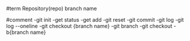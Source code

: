 #term 
Repository(repo)
branch name 

#comment
-git init
-get status
-get add
-git reset
-git commit
-git log
-git log --oneline
-git checkout {branch name}
-git branch
-git checkout -b{branch name}